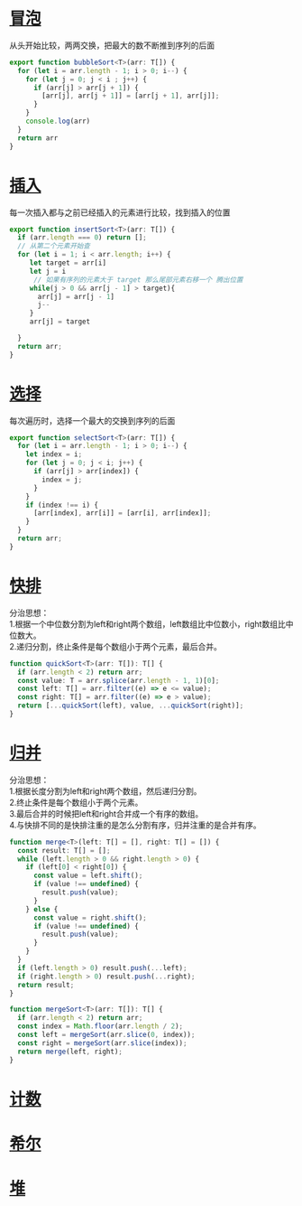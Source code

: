 <!--
 * @Date: 2022-03-29 20:11:50
 * @LastEditors: 赵聪
 * @LastEditTime: 2022-04-01 10:35:10
 * @FilePath: /leetCode/排序/README.md
-->
# [冒泡](./bubbleSort.ts)
从头开始比较，两两交换，把最大的数不断推到序列的后面
```typescript
export function bubbleSort<T>(arr: T[]) {
  for (let i = arr.length - 1; i > 0; i--) {
    for (let j = 0; j < i ; j++) {
      if (arr[j] > arr[j + 1]) {
        [arr[j], arr[j + 1]] = [arr[j + 1], arr[j]];
      }
    }
    console.log(arr)
  }
  return arr
}
```
# [插入](./insertSort.ts)
每一次插入都与之前已经插入的元素进行比较，找到插入的位置
```typescript
export function insertSort<T>(arr: T[]) {
  if (arr.length === 0) return [];
  // 从第二个元素开始查
  for (let i = 1; i < arr.length; i++) {
     let target = arr[i]
     let j = i
      // 如果有序列的元素大于 target 那么尾部元素右移一个 腾出位置
     while(j > 0 && arr[j - 1] > target){
       arr[j] = arr[j - 1]
       j--
     }
     arr[j] = target

  }
  return arr;
}

```
# [选择](./insertSort.ts)
每次遍历时，选择一个最大的交换到序列的后面
```typescript
export function selectSort<T>(arr: T[]) {
  for (let i = arr.length - 1; i > 0; i--) {
    let index = i;
    for (let j = 0; j < i; j++) {
      if (arr[j] > arr[index]) {
        index = j;
      }
    }
    if (index !== i) {
      [arr[index], arr[i]] = [arr[i], arr[index]];
    }
  }
  return arr;
}

```
# [快排](./quickSort.ts)

分治思想：  
1.根据一个中位数分割为left和right两个数组，left数组比中位数小，right数组比中位数大。  
2.递归分割，终止条件是每个数组小于两个元素，最后合并。

```typescript
function quickSort<T>(arr: T[]): T[] {
  if (arr.length < 2) return arr;
  const value: T = arr.splice(arr.length - 1, 1)[0];
  const left: T[] = arr.filter((e) => e <= value);
  const right: T[] = arr.filter((e) => e > value);
  return [...quickSort(left), value, ...quickSort(right)];
}
```

# [归并](./mergeSort.ts)
分治思想：  
1.根据长度分割为left和right两个数组，然后递归分割。  
2.终止条件是每个数组小于两个元素。  
3.最后合并的时候把left和right合并成一个有序的数组。  
4.与快排不同的是快排注重的是怎么分割有序，归并注重的是合并有序。
```typescript
function merge<T>(left: T[] = [], right: T[] = []) {
  const result: T[] = [];
  while (left.length > 0 && right.length > 0) {
    if (left[0] < right[0]) {
      const value = left.shift();
      if (value !== undefined) {
        result.push(value);
      }
    } else {
      const value = right.shift();
      if (value !== undefined) {
        result.push(value);
      }
    }
  }
  if (left.length > 0) result.push(...left);
  if (right.length > 0) result.push(...right);
  return result;
}

function mergeSort<T>(arr: T[]): T[] {
  if (arr.length < 2) return arr;
  const index = Math.floor(arr.length / 2);
  const left = mergeSort(arr.slice(0, index));
  const right = mergeSort(arr.slice(index));
  return merge(left, right);
}
```
# [计数](./mergeSort.ts)
# [希尔](./mergeSort.ts)
# [堆](./mergeSort.ts)